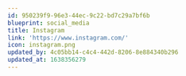 ```yaml
---
id: 950239f9-96e3-44ec-9c22-bd7c29a7bf6b
blueprint: social_media
title: Instagram
link: 'https://www.instagram.com/'
icon: instagram.png
updated_by: 4c05bb14-c4c4-442d-8206-8e884340b296
updated_at: 1638356279
---
```

